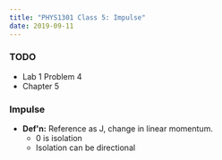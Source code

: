 ```yaml
---
title: "PHYS1301 Class 5: Impulse"
date: 2019-09-11
---
```


### TODO

- Lab 1 Problem 4 
- Chapter 5

### Impulse

- **Def'n:** Reference as J, change in linear momentum.
    - 0 is isolation
    - Isolation can be directional


